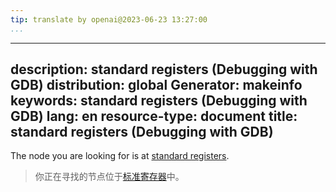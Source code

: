 ```yaml
---
tip: translate by openai@2023-06-23 13:27:00
...
```

---
description: standard registers (Debugging with GDB)
distribution: global
Generator: makeinfo
keywords: standard registers (Debugging with GDB)
lang: en
resource-type: document
title: standard registers (Debugging with GDB)
---

The node you are looking for is at [standard registers](Registers.html#standard-registers).

> 你正在寻找的节点位于[标准寄存器](Registers.html#standard-registers)中。
